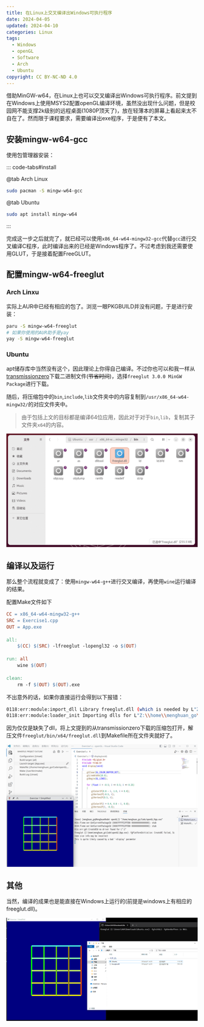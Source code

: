 ```yaml
---
title: 在Linux上交叉编译出Windows可执行程序
date: 2024-04-05
updated: 2024-04-10
categories: Linux
tags:
  - Windows
  - openGL
  - Software
  - Arch
  - Ubuntu
copyright: CC BY-NC-ND 4.0
---
```


借助MinGW-w64，在Linux上也可以交叉编译出Windows可执行程序。前文提到在Windows上使用MSYS2配置openGL编译环境，虽然没出现什么问题，但是校园网不能支撑2k级别的远程桌面(1080P顶天了)，放在轻薄本的屏幕上看起来太不自在了。然而限于课程要求，需要编译出exe程序，于是便有了本文。

<!-- more -->

## 安装mingw-w64-gcc

使用包管理器安装：

::: code-tabs#install

@tab Arch Linux

```bash
sudo pacman -S mingw-w64-gcc
```

@tab Ubuntu

```bash
sudo apt install mingw-w64
```
:::

完成这一步之后就完了，就已经可以使用`x86_64-w64-mingw32-gcc`代替`gcc`进行交叉编译C程序，此时编译出来的已经是Windows程序了。不过考虑到我还需要使用GLUT，于是接着配置FreeGLUT。

## 配置mingw-w64-freeglut

### Arch Linxu

实际上AUR中已经有相应的包了。浏览一眼PKGBUILD并没有问题，于是进行安装：

```bash
paru -S mingw-w64-freeglut
# 如果你使用的AUR助手是yay
yay -S mingw-w64-freeglut
```
### Ubuntu

apt储存库中当然没有这个，因此理论上你得自己编译。不过你也可以和我一样从[transmissionzero](https://www.transmissionzero.co.uk/software/freeglut-devel/)下载二进制文件(~~节省时间~~)，选择`freeglut 3.0.0 MinGW Package`进行下载。

随后，将压缩包中的`bin`,`include`,`lib`文件夹中的内容复制到`/usr/x86_64-w64-mingw32/`的对应文件夹中。

> 由于包括上文的目标都是编译64位应用，因此对于对于`bin`,`lib`，复制其子文件夹`x64`的内容。

![复制进去](../images/7/ubuntu_install.png)

## 编译以及运行

那么整个流程就变成了：使用`mingw-w64-g++`进行交叉编译，再使用`wine`运行编译的结果。

配置Make文件如下

```Makefile
CC = x86_64-w64-mingw32-g++
SRC = Exercise1.cpp
OUT = App.exe

all:
	$(CC) $(SRC) -lfreeglut -lopengl32 -o $(OUT)

run: all
	wine $(OUT)

clean:
	rm -f $(OUT) $(OUT).exe
```

不出意外的话，如果你直接运行会得到以下报错：

```bash
0118:err:module:import_dll Library freeglut.dll (which is needed by L"Z:\\home\\menghuan_go\\Code\\openGL\\test.exe") not found
0118:err:module:loader_init Importing dlls for L"Z:\\home\\menghuan_go\\Code\\openGL\\test.exe" failed, status c0000135
```

因为仅仅是缺失了dll，将上文提到的从transmissionzero下载的压缩包打开，解压文件`freeglut/bin/x64/freeglut.dll`到Makefile所在文件夹就好了。

![交叉编译并运行](../images/7/App_exe.png)

## 其他

当然，编译的成果也是能直接在Windows上运行的(前提是windows上有相应的freeglut.dll)。

![交叉编译的程序直接在Windows上运行](../images/7/Run_on_win.png)